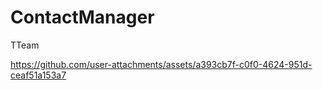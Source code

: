 # ContactManager
TTeam

https://github.com/user-attachments/assets/a393cb7f-c0f0-4624-951d-ceaf51a153a7

